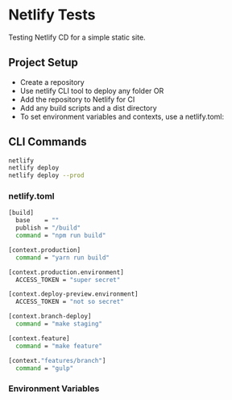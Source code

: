 # Netlify Tests

Testing Netlify CD for a simple static site.

## Project Setup

* Create a repository
* Use netlify CLI tool to deploy any folder OR
* Add the repository to Netlify for CI
* Add any build scripts and a dist directory
* To set environment variables and contexts, use a netlify.toml:

## CLI Commands

```sh
netlify
netlify deploy
netlify deploy --prod
```

### netlify.toml

``` sh
[build]
  base    = ""
  publish = "/build"
  command = "npm run build"

[context.production]
  command = "yarn run build"

[context.production.environment]
  ACCESS_TOKEN = "super secret"

[context.deploy-preview.environment]
  ACCESS_TOKEN = "not so secret"

[context.branch-deploy]
  command = "make staging"

[context.feature]
  command = "make feature"

[context."features/branch"]
  command = "gulp"
```

### Environment Variables